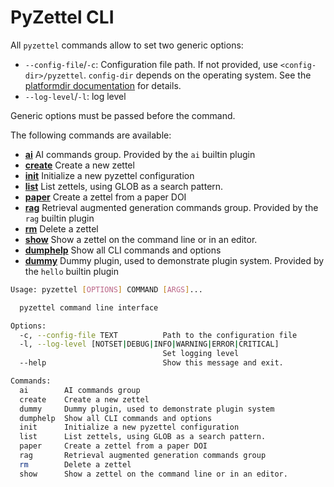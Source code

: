 # PyZettel CLI

All `pyzettel` commands allow to set two generic options:

* `--config-file`/`-c`: Configuration file path. If not provided, use `<config-dir>/pyzettel`. `config-dir` depends on the operating system. See the [platformdir documentation](https://platformdirs.readthedocs.io/en/latest/api.html#user-config-directory) for details.
* `--log-level`/`-l`: log level

Generic options must be passed before the command.

The following commands are available:


-   **[ai](ai.md)**        AI commands group. Provided by the `ai` builtin plugin
-   **[create](create.md)**    Create a new zettel
-   **[init](init.md)**      Initialize a new pyzettel configuration
-   **[list](list.md)**      List zettels, using GLOB as a search pattern.
-   **[paper](paper.md)**     Create a zettel from a paper DOI
-   **[rag](rag.md)**       Retrieval augmented generation commands group.
    Provided by the `rag` builtin plugin
-   **[rm](rm.md)**        Delete a zettel
-   **[show](show.md)**      Show a zettel on the command line or in an editor.
-   **[dumphelp](other.md)**  Show all CLI commands and options
-   **[dummy](other.md)**     Dummy plugin, used to demonstrate plugin system.
    Provided by the `hello` builtin plugin



```bash
Usage: pyzettel [OPTIONS] COMMAND [ARGS]...

  pyzettel command line interface

Options:
  -c, --config-file TEXT          Path to the configuration file
  -l, --log-level [NOTSET|DEBUG|INFO|WARNING|ERROR|CRITICAL]
                                  Set logging level
  --help                          Show this message and exit.

Commands:
  ai        AI commands group
  create    Create a new zettel
  dummy     Dummy plugin, used to demonstrate plugin system
  dumphelp  Show all CLI commands and options
  init      Initialize a new pyzettel configuration
  list      List zettels, using GLOB as a search pattern.
  paper     Create a zettel from a paper DOI
  rag       Retrieval augmented generation commands group
  rm        Delete a zettel
  show      Show a zettel on the command line or in an editor.
```